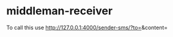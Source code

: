 # middleman-receiver

To call this use http://127.0.0.1:4000/sender-sms/?to=<number>&content=<content>
